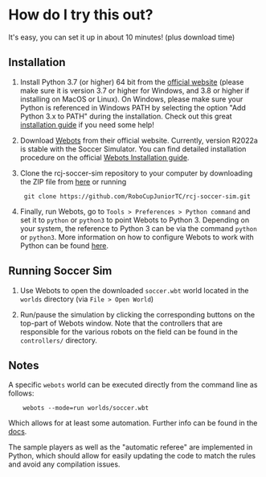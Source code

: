 
# How do I try this out?

It's easy, you can set it up in about 10 minutes!
(plus download time)

## Installation

1. Install Python 3.7 (or higher) 64 bit from the [official website](https://www.python.org/downloads/) (please make sure it is version 3.7 or higher for Windows, and 3.8 or higher if installing on MacOS or Linux). On Windows, please make sure your Python is referenced in Windows PATH by selecting the option "Add Python 3.x to PATH" during the installation. Check out this great [installation guide](https://realpython.com/installing-python/) if you need some help!

2. Download [Webots](https://www.cyberbotics.com/#download) from their official website. Currently, version R2022a is stable with the Soccer Simulator. You can find detailed installation procedure on the official [Webots Installation guide](https://cyberbotics.com/doc/guide/installation-procedure).

3. Clone the rcj-soccer-sim repository to your computer by downloading the ZIP file from [here](https://github.com/RoboCupJuniorTC/rcj-soccer-sim/archive/master.zip) or running

        git clone https://github.com/RoboCupJuniorTC/rcj-soccer-sim.git

4. Finally, run Webots, go to `Tools > Preferences > Python command` and set it to `python` or `python3` to point Webots to Python 3. Depending on your system, the reference to Python 3 can be via the command `python` or `python3`. More information on how to configure Webots to work with Python can be found [here](https://cyberbotics.com/doc/guide/using-python).

## Running Soccer Sim

1. Use Webots to open the downloaded `soccer.wbt` world located in the `worlds`
   directory (via `File > Open World`)

2. Run/pause the simulation by clicking the corresponding buttons on the top-part of Webots window. Note that the controllers that are responsible for the
   various robots on the field can be found in the `controllers/` directory.

## Notes

A specific `webots` world can be executed directly from the command line as
follows:

        webots --mode=run worlds/soccer.wbt

Which allows for at least some automation. Further info can be found in the
[docs](https://cyberbotics.com/doc/guide/starting-webots).

The sample players as well as the "automatic referee" are implemented in
Python, which should allow for easily updating the code to match the rules and
avoid any compilation issues.
